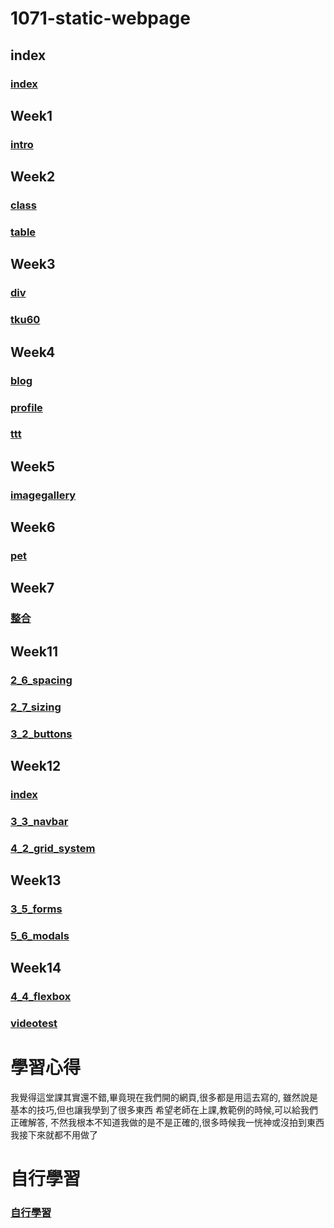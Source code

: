 # 1071-static-webpage
## index

###  [index](https://alan8906.github.io/1071-static-webpage/)
  
## Week1

###  [intro](https://alan8906.github.io/1071-static-webpage/w01/intro.html)
  
## Week2

 ### [class](https://alan8906.github.io/1071-static-webpage/w02/myclass.html)
 
 ### [table](https://alan8906.github.io/1071-static-webpage/w02/table.html)
 
## Week3

### [div](https://alan8906.github.io/1071-static-webpage/w03/div.html)

 ### [tku60](https://alan8906.github.io/1071-static-webpage/w03/tku60.html)

## Week4

### [blog](https://alan8906.github.io/1071-static-webpage/w04/blog.html)

### [profile](https://alan8906.github.io/1071-static-webpage/w04/profile.html)

### [ttt](https://alan8906.github.io/1071-static-webpage/w04/ttt.html)

## Week5
### [imagegallery](https://alan8906.github.io/1071-static-webpage/w05-web/imagegallery.html)

## Week6
### [pet](https://alan8906.github.io/1071-static-webpage/w06-pet/pet.html)

## Week7
### [整合](https://alan8906.github.io/1071-static-webpage/w07/tku/w01/intro.html)

## Week11
### [2_6_spacing](https://alan8906.github.io/1071-static-webpage/w11/2_6_spacing.html)
### [2_7_sizing](https://alan8906.github.io/1071-static-webpage/w11/2_7_sizing.html)
### [3_2_buttons](https://alan8906.github.io/1071-static-webpage/w11/3_2_buttons.html)

## Week12
### [index](https://alan8906.github.io/1071-static-webpage/w12/bs4boiler/index.html)
### [3_3_navbar](https://alan8906.github.io/1071-static-webpage/w12/3_3_navbar.html)
### [4_2_grid_system](https://alan8906.github.io/1071-static-webpage/w12/4_2_grid_system.html)

## Week13
### [3_5_forms](https://alan8906.github.io/1071-static-webpage/w13/3_5_forms.html)
### [5_6_modals](https://alan8906.github.io/1071-static-webpage/w13/5_6_modals.html)

## Week14
### [4_4_flexbox](https://alan8906.github.io/1071-static-webpage/w14/4_4_flexbox.html)
### [videotest](https://alan8906.github.io/1071-static-webpage/w14/videotest.html)

# 學習心得
我覺得這堂課其實還不錯,畢竟現在我們開的網頁,很多都是用這去寫的,
雖然說是基本的技巧,但也讓我學到了很多東西
希望老師在上課,教範例的時候,可以給我們正確解答,
不然我根本不知道我做的是不是正確的,很多時候我一恍神或沒拍到東西
我接下來就都不用做了

# 自行學習
### [自行學習](https://alan8906.github.io/1071-static-webpage/%E8%87%AA%E8%A1%8C%E5%AD%B8%E7%BF%92/MapleStory_A.html)

